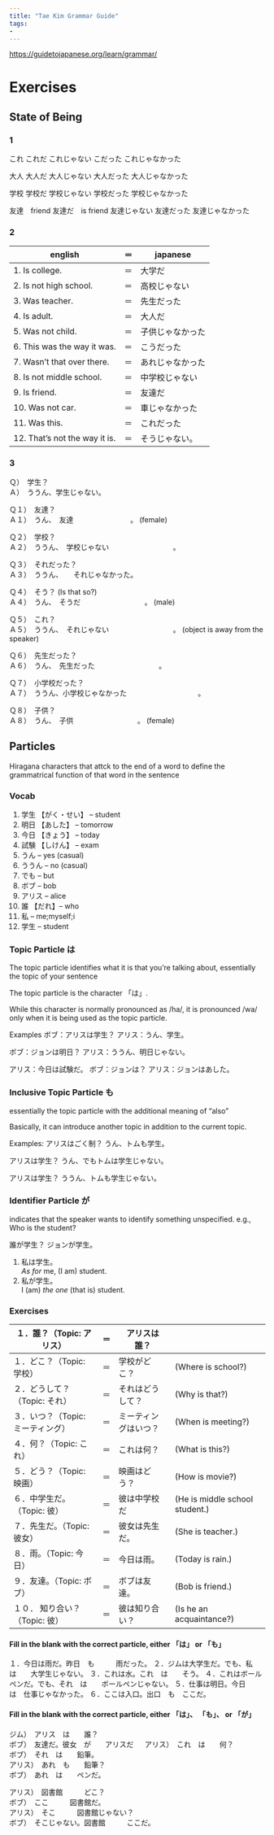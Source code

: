 ```yaml
---
title: "Tae Kim Grammar Guide"
tags: 
- 
---
```


https://guidetojapanese.org/learn/grammar/

# Exercises

## State of Being
### 1
これ
これだ
これじゃない
こだった
これじゃなかった

大人
大人だ
大人じゃない
大人だった
大人じゃなかった

学校
学校だ
学校じゃない
学校だった
学校じゃなかった

友達　friend
友達だ　is friend
友達じゃない
友達だった
友達じゃなかった

### 2
| english                       | ＝ | japanese |
|-------------------------------|----|--|
| 1. Is college.                | ＝ | 大学だ |
| 2. Is not high school.        | ＝ | 高校じゃない |
| 3. Was teacher.               | ＝ | 先生だった
| 4. Is adult.                  | ＝ | 大人だ
| 5. Was not child.             | ＝ | 子供じゃなかった
| 6. This was the way it was.   | ＝ | こうだった
| 7. Wasn’t that over there.    | ＝ | あれじゃなかった
| 8. Is not middle school.      | ＝ | 中学校じゃない
| 9. Is friend.                 | ＝ | 友達だ
| 10. Was not car.              | ＝ | 車じゃなかった
| 11. Was this.                 | ＝ | これだった
| 12. That’s not the way it is. | ＝ | そうじゃない。

### 3
Ｑ）　学生？  
Ａ）　ううん、学生じゃない。

Ｑ１）　友達？  
Ａ１）　うん、　友達　　　　　　　　。 (female)

Ｑ２）　学校？  
Ａ２）　ううん、　学校じゃない　　　　　　　　　。

Ｑ３）　それだった？  
Ａ３）　ううん、　　それじゃなかった。

Ｑ４）　そう？ (Is that so?)  
Ａ４）　うん、　そうだ　　　　　　　　　。 (male)

Ｑ５）　これ？  
Ａ５）　ううん、　それじゃない　　　　　　　　　。 (object is away from the speaker)

Ｑ６）　先生だった？  
Ａ６）　うん、　先生だった　　　　　　　　　。

Ｑ７）　小学校だった？  
Ａ７）　ううん、小学校じゃなかった　　　　　　　　　　。

Ｑ８）　子供？  
Ａ８）　うん、　子供　　　　　　　　　。 (female)

## Particles
Hiragana characters that attck to the end of a word to define the grammatrical function of that word in the sentence
 
### Vocab

1.  学生 【がく・せい】 – student
3.  明日 【あした】 – tomorrow
5.  今日 【きょう】 – today
6.  試験 【しけん】 – exam
2.  うん – yes (casual)
4.  ううん – no (casual)
7.  でも – but
8.  ボブ – bob
9.  アリス – alice  
10.  誰 【だれ】– who
11.  私 –  me;myself;i
12.  学生 – student

### Topic Particle は
The topic particle identifies what it is that you’re talking about, essentially the topic of your sentence

The topic particle is the character 「は」. 

While this character is normally pronounced as /ha/, it is pronounced 
/wa/ only when it is being used as the topic particle.

Examples
ボブ：アリスは学生？
アリス：うん、学生。

ボブ：ジョンは明日？
アリス：ううん、明日じゃない。

アリス：今日は試験だ。
ボブ：ジョンは？
アリス：ジョンはあした。

### Inclusive Topic Particle も
essentially the topic particle with the additional meaning of “also”

Basically, it can introduce another topic in addition to the current topic.

Examples:
アリスはごく制？
うん、トムも学生。

アリスは学生？
うん、でもトムは学生じゃない。

アリスは学生？
ううん、トムも学生じゃない。

### Identifier Particle が
indicates that the speaker wants to identify something unspecified.
e.g., Who is the student?

誰が学生？
ジョンが学生。

1.  私は学生。  
    _As for_ me, (I am) student.
2.  私が学生。  
    I (am) _the one_ (that is) student.
	
### Exercises
| １．誰？（Topic: アリス）         | ＝ | アリスは誰？    |             |
|-----------------------------------|---|-----|--------------------------------|
| １．どこ？（Topic: 学校）         | ＝ |   学校がどこ？  | (Where is school?)             |
| ２．どうして？（Topic: それ）  	   | ＝ | それはどうして？     | (Why is that?)                 |
| ３．いつ？（Topic: ミーティング）	  | ＝ | ミーティングはいつ？     | (When is meeting?)             |
| ４．何？（Topic: これ）      		  | ＝ |  これは何？    | (What is this?)                |
| ５．どう？（Topic: 映画）     		 | ＝ |  映画はどう？       | (How is movie?)                |
| ６．中学生だ。（Topic: 彼）   	    | ＝ |   彼は中学校だ   | (He is middle school student.) |
| ７．先生だ。（Topic: 彼女）         | ＝ |   彼女は先生だ。    | (She is teacher.)              |
| ８．雨。（Topic: 今日）             | ＝ |  今日は雨。     | (Today is rain.)               |
| ９．友達。（Topic: ボブ）           | ＝ |  ボブは友達。     | (Bob is friend.)               |
| １０． 知り合い？（Topic: 彼）       | ＝ |  彼は知り合い？     | (Is he an acquaintance?)       |


#### Fill in the blank with the correct particle, either 「は」 or 「も」
１．今日は雨だ。昨日　も　　　雨だった。
２．ジムは大学生だ。でも、私　は　　大学生じゃない。
３．これは水。これ　は　　そう。
４．これはボールペンだ。でも、それ　は　　ボールペンじゃない。
５．仕事は明日。今日　　は　仕事じゃなかった。
６．ここは入口。出口　も　ここだ。

#### Fill in the blank with the correct particle, either 「は」、 「も」、 or 「が」
ジム）　アリス　は　　誰？  
ボブ）　友達だ。彼女　が　　アリスだ
　
アリス）　これ　は　　何？  
ボブ）　それ　は　　鉛筆。  
アリス）　あれ　も　　鉛筆？  
ボブ）　あれ　は　　ペンだ。

アリス）　図書館　　　どこ？  
ボブ）　ここ　　　図書館だ。  
アリス）　そこ　　　図書館じゃない？  
ボブ）　そこじゃない。図書館　　　ここだ。